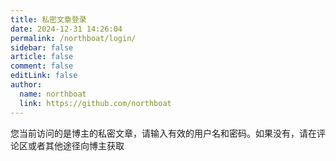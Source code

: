 ```yaml
---
title: 私密文章登录
date: 2024-12-31 14:26:04
permalink: /northboat/login/
sidebar: false
article: false
comment: false
editLink: false
author: 
  name: northboat
  link: https://github.com/northboat
---
```


您当前访问的是博主的私密文章，请输入有效的用户名和密码。如果没有，请在评论区或者其他途径向博主获取

<ClientOnly>
  <Login/>
</ClientOnly>
